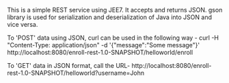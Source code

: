 This is a simple REST service using JEE7. It accepts and returns JSON. gson library is used for serialization and deserialization of Java into JSON and vice versa.

To 'POST' data using JSON, curl can be used in the following way -
curl -H "Content-Type: application/json" -d '{"message":"Some message"}' http://localhost:8080/enroll-rest-1.0-SNAPSHOT/helloworld/enroll

To 'GET' data in JSON format, call the URL-
http://localhost:8080/enroll-rest-1.0-SNAPSHOT/helloworld?username=John

